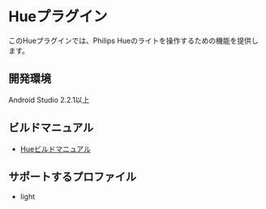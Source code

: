 # Hueプラグイン

このHueプラグインでは、Philips Hueのライトを操作するための機能を提供します。

## 開発環境
Android Studio 2.2.1以上

## ビルドマニュアル
- [Hueビルドマニュアル](https://github.com/DeviceConnect/DeviceConnect-Android/wiki/Hue-Build)

## サポートするプロファイル

* light

